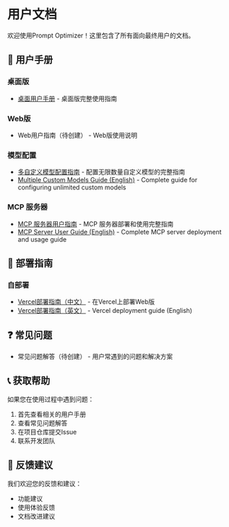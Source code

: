 # 用户文档

欢迎使用Prompt Optimizer！这里包含了所有面向最终用户的文档。

## 📖 用户手册

### 桌面版
- [桌面用户手册](./desktop-user-manual.md) - 桌面版完整使用指南

### Web版
- Web用户指南（待创建） - Web版使用说明

### 模型配置
- [多自定义模型配置指南](./multi-custom-models.md) - 配置无限数量自定义模型的完整指南
- [Multiple Custom Models Guide (English)](./multi-custom-models_en.md) - Complete guide for configuring unlimited custom models

### MCP 服务器
- [MCP 服务器用户指南](./mcp-server.md) - MCP 服务器部署和使用完整指南
- [MCP Server User Guide (English)](./mcp-server_en.md) - Complete MCP server deployment and usage guide

## 🚀 部署指南

### 自部署
- [Vercel部署指南（中文）](./deployment/vercel.md) - 在Vercel上部署Web版
- [Vercel部署指南（英文）](./deployment/vercel_en.md) - Vercel deployment guide (English)

## ❓ 常见问题

- 常见问题解答（待创建） - 用户常遇到的问题和解决方案

## 📞 获取帮助

如果您在使用过程中遇到问题：

1. 首先查看相关的用户手册
2. 查看常见问题解答
3. 在项目仓库提交Issue
4. 联系开发团队

## 📝 反馈建议

我们欢迎您的反馈和建议：
- 功能建议
- 使用体验反馈
- 文档改进建议
